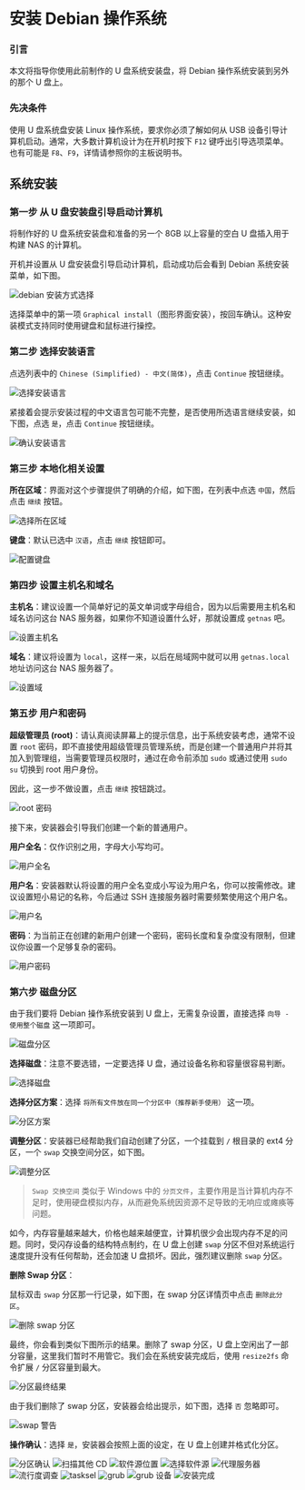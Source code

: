 # 安装 Debian 操作系统

### 引言

本文将指导你使用此前制作的 U 盘系统安装盘，将 Debian 操作系统安装到另外的那个 U 盘上。

### 先决条件

使用 U 盘系统盘安装 Linux 操作系统，要求你必须了解如何从 USB 设备引导计算机启动。通常，大多数计算机设计为在开机时按下 `F12` 键呼出引导选项菜单。也有可能是 `F8`、`F9`，详情请参照你的主板说明书。

## 系统安装

### 第一步 从 U 盘安装盘引导启动计算机

将制作好的 U 盘系统安装盘和准备的另一个 8GB 以上容量的空白 U 盘插入用于构建 NAS 的计算机。

开机并设置从 U 盘安装盘引导启动计算机，启动成功后会看到 Debian 系统安装菜单，如下图。

<img src="https://raw.githubusercontent.com/getnas/getnas/master/operating-system-installation/debian-installation-method.png" alt="debian 安装方式选择">

选择菜单中的第一项 `Graphical install`（图形界面安装），按回车确认。这种安装模式支持同时使用键盘和鼠标进行操控。

### 第二步 选择安装语言

点选列表中的 `Chinese (Simplified) - 中文(简体)`，点击 `Continue` 按钮继续。

<img src="https://raw.githubusercontent.com/getnas/getnas/master/operating-system-installation/debian-installation-language.png" alt="选择安装语言">

紧接着会提示安装过程的中文语言包可能不完整，是否使用所选语言继续安装，如下图，点选 `是`，点击 `Continue` 按钮继续。

<img src="https://raw.githubusercontent.com/getnas/getnas/master/operating-system-installation/debian-installation-language2.png" alt="确认安装语言">

### 第三步 本地化相关设置

**所在区域**：界面对这个步骤提供了明确的介绍，如下图，在列表中点选 `中国`，然后点击 `继续` 按钮。

<img src="https://raw.githubusercontent.com/getnas/getnas/master/operating-system-installation/debian-installation-area.png" alt="选择所在区域">

**键盘**：默认已选中 `汉语`，点击 `继续` 按钮即可。

<img src="https://raw.githubusercontent.com/getnas/getnas/master/operating-system-installation/debian-installation-keymap.png" alt="配置键盘">

### 第四步 设置主机名和域名

**主机名**：建议设置一个简单好记的英文单词或字母组合，因为以后需要用主机名和域名访问这台 NAS 服务器，如果你不知道设置什么好，那就设置成 `getnas` 吧。

<img src="https://raw.githubusercontent.com/getnas/getnas/master/operating-system-installation/debian-installation-hostname.png" alt="设置主机名">

**域名**：建议将设置为 `local`，这样一来，以后在局域网中就可以用 `getnas.local` 地址访问这台 NAS 服务器了。

<img src="https://raw.githubusercontent.com/getnas/getnas/master/operating-system-installation/debian-installation-domain.png" alt="设置域">

### 第五步 用户和密码

**超级管理员 (root)**：请认真阅读屏幕上的提示信息，出于系统安装考虑，通常不设置 `root` 密码，即不直接使用超级管理员管理系统，而是创建一个普通用户并将其加入到管理组，当需要管理员权限时，通过在命令前添加 `sudo` 或通过使用 `sudo su` 切换到 root 用户身份。

因此，这一步不做设置，点击 `继续` 按钮跳过。

<img src="https://raw.githubusercontent.com/getnas/getnas/master/operating-system-installation/debian-installation-root-password.png" alt="root 密码">

接下来，安装器会引导我们创建一个新的普通用户。

**用户全名**：仅作识别之用，字母大小写均可。

<img src="https://raw.githubusercontent.com/getnas/getnas/master/operating-system-installation/debian-installation-user-fullname.png" alt="用户全名">

**用户名**：安装器默认将设置的用户全名变成小写设为用户名，你可以按需修改。建议设置短小易记的名称，今后通过 SSH 连接服务器时需要频繁使用这个用户名。

<img src="https://raw.githubusercontent.com/getnas/getnas/master/operating-system-installation/debian-installation-username.png" alt="用户名">

**密码**：为当前正在创建的新用户创建一个密码，密码长度和复杂度没有限制，但建议你设置一个足够复杂的密码。

<img src="https://raw.githubusercontent.com/getnas/getnas/master/operating-system-installation/debian-installation-userpasswd.png" alt="用户密码">

### 第六步 磁盘分区

由于我们要将 Debian 操作系统安装到 U 盘上，无需复杂设置，直接选择 `向导 - 使用整个磁盘` 这一项即可。

<img src="https://raw.githubusercontent.com/getnas/getnas/master/operating-system-installation/debian-installation-partition.png" alt="磁盘分区">

**选择磁盘**：注意不要选错，一定要选择 U 盘，通过设备名称和容量很容易判断。

<img src="https://raw.githubusercontent.com/getnas/getnas/master/operating-system-installation/debian-installation-select-disk.png" alt="选择磁盘">

**选择分区方案**：选择 `将所有文件放在同一个分区中（推荐新手使用）` 这一项。

<img src="https://raw.githubusercontent.com/getnas/getnas/master/operating-system-installation/debian-installation-partition-plan.png" alt="分区方案">

**调整分区**：安装器已经帮助我们自动创建了分区，一个挂载到 `/` 根目录的 ext4 分区，一个 `swap` 交换空间分区，如下图。

<img src="https://raw.githubusercontent.com/getnas/getnas/master/operating-system-installation/debian-installation-partition-result.png" alt="调整分区">

> `Swap 交换空间` 类似于 Windows 中的 `分页文件`，主要作用是当计算机内存不足时，使用硬盘模拟内存，从而避免系统因资源不足导致的无响应或瘫痪等问题。

如今，内存容量越来越大，价格也越来越便宜，计算机很少会出现内存不足的问题。同时，受闪存设备的结构特点制约，在 U 盘上创建 `swap` 分区不但对系统运行速度提升没有任何帮助，还会加速 U 盘损坏。因此，强烈建议删除 `swap` 分区。

**删除 Swap 分区**：

鼠标双击 `swap` 分区那一行记录，如下图，在 swap 分区详情页中点击 `删除此分区`。

<img src="https://raw.githubusercontent.com/getnas/getnas/master/operating-system-installation/debian-installation-delete-swap.png" alt="删除 swap 分区">

最终，你会看到类似下图所示的结果。删除了 swap 分区，U 盘上空闲出了一部分容量，这里我们暂时不用管它。我们会在系统安装完成后，使用 `resize2fs` 命令扩展 `/` 分区容量到最大。

<img src="https://raw.githubusercontent.com/getnas/getnas/master/operating-system-installation/debian-installation-partition-final.png" alt="分区最终结果">

由于我们删除了 swap 分区，安装器会给出提示，如下图，选择 `否` 忽略即可。

<img src="https://raw.githubusercontent.com/getnas/getnas/master/operating-system-installation/debian-installation-partition-alert.png" alt="swap 警告">

**操作确认**：选择 `是`，安装器会按照上面的设定，在 U 盘上创建并格式化分区。

<img src="https://raw.githubusercontent.com/getnas/getnas/master/operating-system-installation/debian-installation-partition-confirm.png" alt="分区确认">


<img src="https://raw.githubusercontent.com/getnas/getnas/master/operating-system-installation/debian-installation-other-cd.png" alt="扫描其他 CD">

<img src="https://raw.githubusercontent.com/getnas/getnas/master/operating-system-installation/debian-installation-apt-area.png" alt="软件源位置">

<img src="https://raw.githubusercontent.com/getnas/getnas/master/operating-system-installation/debian-installation-mirrors.png" alt="选择软件源">

<img src="https://raw.githubusercontent.com/getnas/getnas/master/operating-system-installation/debian-installation-proxy.png" alt="代理服务器">

<img src="https://raw.githubusercontent.com/getnas/getnas/master/operating-system-installation/debian-installation-contest.png" alt="流行度调查">

<img src="https://raw.githubusercontent.com/getnas/getnas/master/operating-system-installation/debian-installation-tasksel.png" alt="tasksel">

<img src="https://raw.githubusercontent.com/getnas/getnas/master/operating-system-installation/debian-installation-grub.png" alt="grub">

<img src="https://raw.githubusercontent.com/getnas/getnas/master/operating-system-installation/debian-installation-grub-device.png" alt="grub 设备">

<img src="https://raw.githubusercontent.com/getnas/getnas/master/operating-system-installation/debian-installation-complete.png" alt="安装完成">